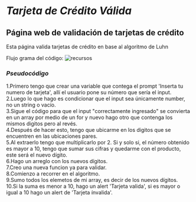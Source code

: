 # ***Tarjeta de Crédito Válida***
## **Página web de validación de tarjetas de crédito**

Esta página valida tarjetas de crédito en base al algoritmo de Luhn

Flujo grama del código: ![recursos](https://fotos.subefotos.com/dc0be22265447ab1a66f2968bdb99a4fo.png)



### *Pseudocódigo*
1.Primero tengo que crear una variable que contega el prompt 'Inserta tu numero de tarjeta', allí el usuario pone su número que sería el input.  
2.Luego lo que hago es condicionar que el input sea únicamente number, no un string o vacío.  
3.Sigue el código para que el input "correctamente ingresado" se convierta en un array por medio de un for y nuevo hago otro que contenga los mismos digitos pero al revés.  
4.Después de hacer esto, tengo que ubicarme en los digitos que se encuentren en las ubicaciones pares.  
5.Al extraerlo tengo que multiplicarlo por 2. Si y solo si, el número obtenido es mayor a 10, tengo que sumar sus cifras y quedarme con el producto, este será el nuevo dígito.  
6.Hago un arreglo con los nuevos dígitos.  
7.Creo una nueva funcion ya para validar.  
8.Comienzo a recorrer en el algoritmo.  
9.Sumo todos los elemetos de mi array, es decir de los nuevos dígitos.  
10.Si la suma es menor a 10, hago un alert 'Tarjeta valida', si es mayor o igual a 10 hago un alert de 'Tarjeta ínvalida'.  
